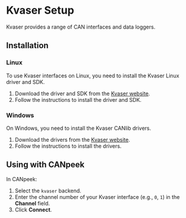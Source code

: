 # Kvaser Setup

Kvaser provides a range of CAN interfaces and data loggers.

## Installation

### Linux

To use Kvaser interfaces on Linux, you need to install the Kvaser Linux driver and SDK.

1.  Download the driver and SDK from the [Kvaser website](https://www.kvaser.com/download/).
2.  Follow the instructions to install the driver and SDK.

### Windows

On Windows, you need to install the Kvaser CANlib drivers.

1.  Download the drivers from the [Kvaser website](https://www.kvaser.com/download/).
2.  Follow the instructions to install the drivers.

## Using with CANpeek

In CANpeek:

1.  Select the `kvaser` backend.
2.  Enter the channel number of your Kvaser interface (e.g., `0`, `1`) in the **Channel** field.
3.  Click **Connect**.
